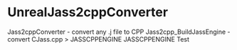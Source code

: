 # UnrealJass2cppConverter
 
Jass2cppConverter - convert any .j file to CPP
Jass2cpp_BuildJassEngine - convert CJass.cpp > JASSCPPENGINE
JASSCPPENGINE Test
